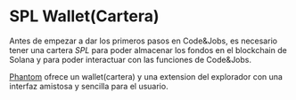 # SPL Wallet(Cartera)


Antes de empezar a dar los primeros pasos en Code&Jobs, es necesario tener una cartera *SPL* para poder almacenar los fondos en el blockchain de Solana y para poder interactuar con las funciones de Code&Jobs.

[Phantom](https://phantom.app/) ofrece un wallet(cartera) y una extension del explorador con una interfaz amistosa y sencilla para el usuario.